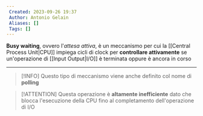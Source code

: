 ```yaml
---
 Created: 2023-09-26 19:37
 Author: Antonio Gelain
 Aliases: []
 Tags: []
---
```


**Busy waiting**, ovvero l'*attesa attiva*, è un meccanismo per cui la [[Central Process Unit|CPU]] impiega cicli di clock per **controllare attivamente** se un'operazione di [[Input Output|I/O]] è terminata oppure è ancora in corso

---

>[!INFO] Questo tipo di meccanismo viene anche definito col nome di **polling**

>[!ATTENTION] Questa operazione è **altamente inefficiente** dato che blocca l'esecuzione della CPU fino al completamento dell'operazione di I/O
